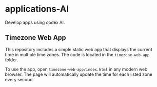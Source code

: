 # applications-AI

Develop apps using codex AI.

## Timezone Web App

This repository includes a simple static web app that displays the current time in multiple time zones. The code is located in the `timezone-web-app` folder.

To use the app, open `timezone-web-app/index.html` in any modern web browser. The page will automatically update the time for each listed zone every second.
